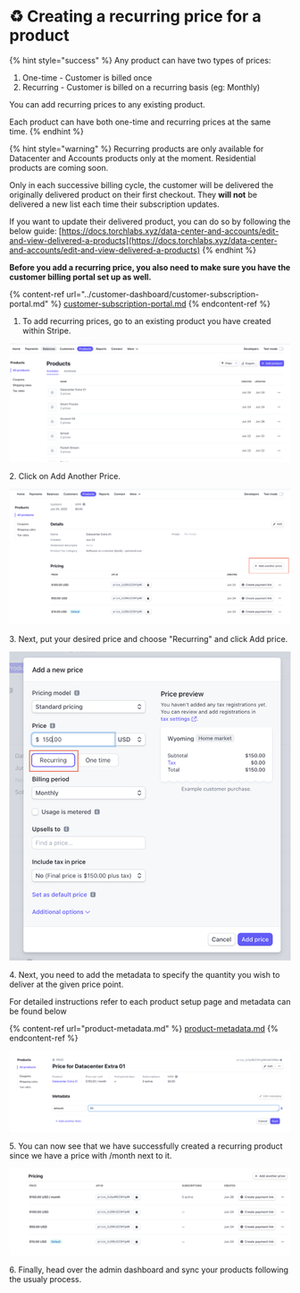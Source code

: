 # ♻ Creating a recurring price for a product

{% hint style="success" %}
Any product can have two types of prices:&#x20;

1. One-time - Customer is billed once
2. Recurring - Customer is billed on a recurring basis (eg: Monthly)



You can add recurring prices to any existing product.

Each product can have both one-time and recurring prices at the same time.&#x20;
{% endhint %}

{% hint style="warning" %}
Recurring products are only available for Datacenter and Accounts products only at the moment. Residential products are coming soon.

Only in each successive billing cycle, the customer will be delivered the originally delivered product on their first checkout. They **will not** be delivered a new list each time their subscription updates.

If you want to update their delivered product, you can do so by following the below guide: [https://docs.torchlabs.xyz/data-center-and-accounts/edit-and-view-delivered-a-products](https://docs.torchlabs.xyz/data-center-and-accounts/edit-and-view-delivered-a-products)
{% endhint %}

**Before you add a recurring price, you also need to make sure you have the customer billing portal set up as well.**

{% content-ref url="../customer-dashboard/customer-subscription-portal.md" %}
[customer-subscription-portal.md](../customer-dashboard/customer-subscription-portal.md)
{% endcontent-ref %}

1. To add recurring prices, go to an existing product you have created within Stripe.

![](<../.gitbook/assets/Screen Shot 2022-06-26 at 12.41.31 PM.png>)

2\. Click on Add Another Price.

![](<../.gitbook/assets/Screen Shot 2022-06-26 at 12.41.40 PM.png>)

3\. Next, put your desired price and choose "Recurring" and click Add price.

![](<../.gitbook/assets/Screen Shot 2022-06-26 at 12.41.56 PM.png>)

4\. Next, you need to add the metadata to specify the quantity you wish to deliver at the given price point.

For detailed instructions refer to each product setup page and metadata can be found below

{% content-ref url="product-metadata.md" %}
[product-metadata.md](product-metadata.md)
{% endcontent-ref %}

![](<../.gitbook/assets/Screen Shot 2022-06-26 at 12.42.29 PM.png>)

5\. You can now see that we have successfully created a recurring product since we have a price with /month next to it.

![](<../.gitbook/assets/Screen Shot 2022-06-26 at 12.42.35 PM.png>)

6\. Finally, head over the admin dashboard and sync your products following the usualy process.
